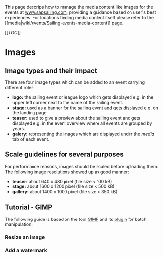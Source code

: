 This page descrips how to manage the media content like images for the events at www.sapsailing.com, providing a guidance based on user's best experiences. For locations finding media content itself please refer to the [[media|wiki/events/Sailing-events-media-content]] page.

[[_TOC_]]

# Images

## Image types and their impact
There are four image types which can be added to an event carrying different roles:

* **logo:** the sailing event or league logo which gets displayed e.g. in the upper left corner next to the name of the sailing event.
* **stage:** used as a banner for the sailing event and gets displayed e.g. on the landing page.
* **teaser:** used to give a preview about the sailing event and gets displayed e.g. in the event overview where all events are grouped by years.    
* **galery:** representing the images which are displayed under the _media_ tab of each event.

## Scale guidelines for several purposes
For performance reasons, images should be scaled before uploading them. The following image resolutions showed up as good manner:

* **teaser:** about 640 x 480 pixel (file size < 100 kB)
* **stage:** about 1600 x 1200 pixel (file size < 500 kB)
* **gallery:** about 1400 x 1000 pixel (file size < 350 kB)

## Tutorial - GIMP
The following guide is based on the tool [GIMP](https://www.gimp.org/) and its [plugin](http://registry.gimp.org/node/26259) for batch manipulation.

### Resize an image

### Add a watermark



